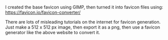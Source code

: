 I created the base favicon using GIMP, then turned it into favicon files using:
https://favicon.io/favicon-converter/

There are lots of misleading tutorials on the internet for favicon generation.
Just make a 512 x 512 px image, then export it as a png, then use a favicon generator like the above website to convert it.
